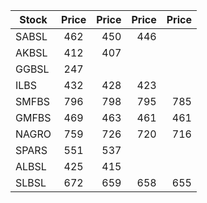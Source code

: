 | Stock         | Price  | Price | Price | Price |
| ------------- |:------:| -----:| -----:| -----:|
| SABSL         | 462    |  450  | 446   |
| AKBSL         | 412    |  407  | 
| GGBSL         | 247    | 
| ILBS          | 432    |  428  | 423
| SMFBS         | 796    |  798  | 795   | 785 |
| GMFBS         | 469    |  463  | 461   | 461 |
| NAGRO         | 759    |  726  | 720   | 716 |
| SPARS         | 551    |  537  | 
| ALBSL         | 425    |  415  |
| SLBSL         | 672    |  659  | 658   |  655|
